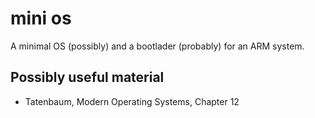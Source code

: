 # mini os

A minimal OS (possibly) and a bootlader (probably) for an ARM system.

## Possibly useful material

* Tatenbaum, Modern Operating Systems, Chapter 12
